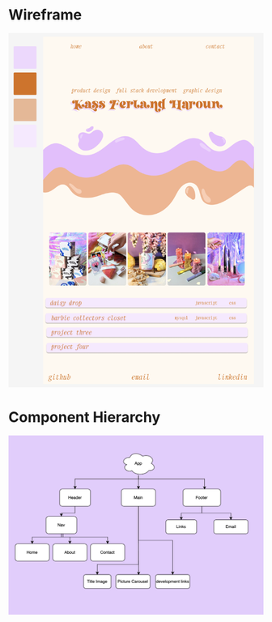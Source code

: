 # Wireframe 
![wireframe](./portfolio/src/images/wireframe.png)
# Component Hierarchy
![whiteboarding](./portfolio/src/images/whiteboarding.png)